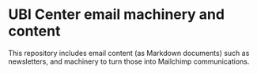 # UBI Center email machinery and content

This repository includes email content (as Markdown documents) such as newsletters, and machinery to turn those into Mailchimp communications.
